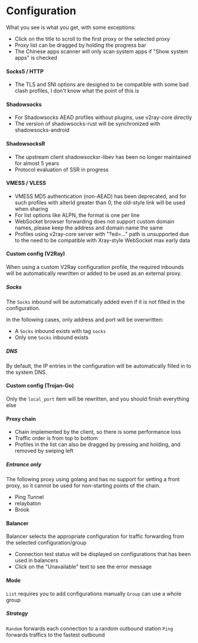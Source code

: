 # Configuration

What you see is what you get, with some exceptions:

* Click on the title to scroll to the first proxy or the selected proxy
* Proxy list can be dragged by holding the progress bar
* The Chinese apps scanner will only scan system apps if "Show system apps" is checked

#### Socks5 / HTTP

* The TLS and SNI options are designed to be compatible with some bad clash profiles, I don't know
  what the point of this is

#### Shadowsocks

* For Shadowsocks AEAD profiles without plugins, use v2ray-core directly
* The version of shadowsocks-rust will be synchronized with shadowsocks-android

#### ShadowsocksR

* The upstream client shadowsocksr-libev has been no longer maintained for almost 5 years
* Protocol evaluation of SSR in progress

#### VMESS / VLESS

* VMESS MD5 authentication (non-AEAD) has been deprecated, and for such profiles with alterId
  greater than 0, the old-style link will be used when sharing
* For list options like ALPN, the format is one per line
* WebSocket browser forwarding does not support custom domain names, please keep the address and
  domain name the same
* Profiles using v2ray-core server with "?ed=..." path is unsupported due to the need to be
  compatible with Xray-style WebSocket max early data

#### Custom config (V2Ray)

When using a custom V2Ray configuration profile, the required inbounds will be automatically
rewritten or added to be used as an external proxy.

##### Socks

The `Socks` inbound will be automatically added even if it is not filled in the configuration.

In the following cases, only address and port will be overwritten:

* A `Socks` inbound exists with tag `socks`
* Only one `Socks` inbound exists

##### DNS

By default, the IP entries in the configuration will be automatically filled in to the system DNS.

#### Custom config (Trojan-Go)

Only the `local_port` item will be rewritten, and you should finish everything else

#### Proxy chain

* Chain implemented by the client, so there is some performance loss
* Traffic order is from top to bottom
* Profiles in the list can also be dragged by pressing and holding, and removed by swiping left

##### Entrance only

The following proxy using golang and has no support for setting a front proxy, so it cannot be used
for non-starting points of the chain.

* Ping Tunnel
* relaybaton
* Brook

#### Balancer

Balancer selects the appropriate configuration for traffic forwarding from the selected
configuration/group

* Connection test status will be displayed on configurations that has been used in balancers
* Click on the "Unavailable" text to see the error message

#### Mode

`List` requires you to add configurations manually
`Group` can use a whole group

##### Strategy

`Random` forwards each connection to a random outbound station
`Ping` forwards traffics to the fastest outbound